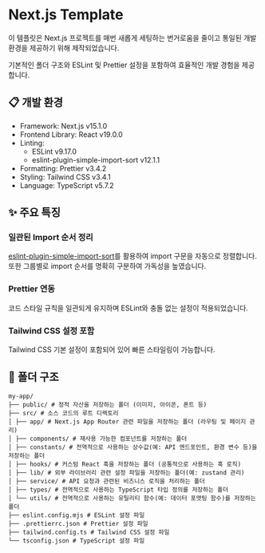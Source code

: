 # Next.js Template

이 템플릿은 Next.js 프로젝트를 매번 새롭게 세팅하는 번거로움을 줄이고 통일된 개발 환경을 제공하기 위해 제작되었습니다.

기본적인 폴더 구조와 ESLint 및 Prettier 설정을 포함하여 효율적인 개발 경험을 제공합니다.

## 📋 개발 환경

- Framework: Next.js v15.1.0
- Frontend Library: React v19.0.0
- Linting:
  - ESLint v9.17.0
  - eslint-plugin-simple-import-sort v12.1.1
- Formatting: Prettier v3.4.2
- Styling: Tailwind CSS v3.4.1
- Language: TypeScript v5.7.2

## ✨ 주요 특징

### 일관된 Import 순서 정리

[eslint-plugin-simple-import-sort](https://github.com/lydell/eslint-plugin-simple-import-sort)를 활용하여 import 구문을 자동으로 정렬합니다. 또한 그룹별로 import 순서를 명확히 구분하여 가독성을 높였습니다.

### Prettier 연동

코드 스타일 규칙을 일관되게 유지하며 ESLint와 충돌 없는 설정이 적용되었습니다.

### Tailwind CSS 설정 포함

Tailwind CSS 기본 설정이 포함되어 있어 빠른 스타일링이 가능합니다.

## 📂 폴더 구조

```plaintext
my-app/
├── public/ # 정적 자산을 저장하는 폴더 (이미지, 아이콘, 폰트 등)
├── src/ # 소스 코드의 루트 디렉토리
│ ├── app/ # Next.js App Router 관련 파일을 저장하는 폴더 (라우팅 및 페이지 관리)
│ ├── components/ # 재사용 가능한 컴포넌트를 저장하는 폴더
│ ├── constants/ # 전역적으로 사용하는 상수값(예: API 엔드포인트, 환경 변수 등)을 저장하는 폴더
│ ├── hooks/ # 커스텀 React 훅을 저장하는 폴더 (공통적으로 사용하는 훅 로직)
│ ├── lib/ # 외부 라이브러리 관련 설정 파일을 저장하는 폴더(예: zustand 관리)
│ ├── service/ # API 요청과 관련된 비즈니스 로직을 처리하는 폴더
│ ├── types/ # 전역적으로 사용하는 TypeScript 타입 정의를 저장하는 폴더
│ └── utils/ # 전역적으로 사용하는 유틸리티 함수(예: 데이터 포맷팅 함수)를 저장하는 폴더
├── eslint.config.mjs # ESLint 설정 파일
├── .prettierrc.json # Prettier 설정 파일
├── tailwind.config.ts # Tailwind CSS 설정 파일
└── tsconfig.json # TypeScript 설정 파일
```
